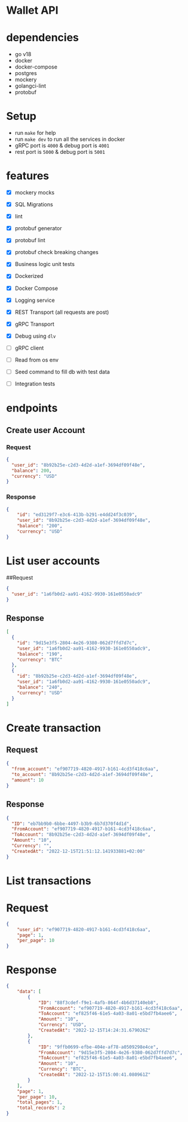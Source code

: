 # Wallet API

# dependencies
* go v18
* docker
* docker-compose
* postgres
* mockery
* golangci-lint
* protobuf

# Setup
* run `make` for help
* run `make dev` to run all the services in docker
* gRPC port is `4000` & debug port is `4001`
* rest port is `5000` & debug port is `5001`

# features
* [x] mockery mocks
* [x] SQL Migrations
* [x] lint
* [x] protobuf generator
* [x] protobuf lint
* [x] protobuf check breaking changes
* [x] Business logic unit tests
* [x] Dockerized
* [x] Docker Compose
* [x] Logging service
* [x] REST Transport (all requests are post)
* [x] gRPC Transport
* [x] Debug using `dlv`
* [ ] gRPC client
* [ ] Read from os env
* [ ] Seed command to fill db with test data
* [ ] Integration tests


# endpoints
## Create user Account
### Request
```json
{
  "user_id": "8b92b25e-c2d3-4d2d-a1ef-3694df09f48e",
  "balance": 200,
  "currency": "USD"
}
```
### Response
```json
{
    "id": "ed3129f7-e3c6-413b-b291-e4dd24f3c039",
    "user_id": "8b92b25e-c2d3-4d2d-a1ef-3694df09f48e",
    "balance": "200",
    "currency": "USD"
}
```
# List user accounts
##Request
```json
{
  "user_id": "1a6fb0d2-aa91-4162-9930-161e0550adc9"
}
```
## Response
```json
[
  {
    "id": "9d15e3f5-2804-4e26-9380-062d7ffd7d7c",
    "user_id": "1a6fb0d2-aa91-4162-9930-161e0550adc9",
    "balance": "190",
    "currency": "BTC"
  },
  {
    "id": "8b92b25e-c2d3-4d2d-a1ef-3694df09f48e",
    "user_id": "1a6fb0d2-aa91-4162-9930-161e0550adc9",
    "balance": "240",
    "currency": "USD"
  }
]
```
# Create transaction
## Request
```json
{
  "from_account": "ef907719-4820-4917-b161-4cd3f418c6aa",
  "to_account": "8b92b25e-c2d3-4d2d-a1ef-3694df09f48e",
  "amount": 10
}
```
## Response
```json
{
  "ID": "eb7bb9b0-6bbe-4497-b3b9-6b7d370f4d1d",
  "FromAccount": "ef907719-4820-4917-b161-4cd3f418c6aa",
  "ToAccount": "8b92b25e-c2d3-4d2d-a1ef-3694df09f48e",
  "Amount": "10",
  "Currency": "",
  "CreatedAt": "2022-12-15T21:51:12.141933881+02:00"
}
```

# List transactions
# Request
```json
{
    "user_id": "ef907719-4820-4917-b161-4cd3f418c6aa",
    "page": 1,
    "per_page": 10
}
```
# Response
```json
{
    "data": [
        {
            "ID": "88f3cdef-f9e1-4afb-864f-4b6d37140eb8",
            "FromAccount": "ef907719-4820-4917-b161-4cd3f418c6aa",
            "ToAccount": "ef825f46-61e5-4a03-8a01-e5bd7fb4aee6",
            "Amount": "10",
            "Currency": "USD",
            "CreatedAt": "2022-12-15T14:24:31.679026Z"
        },
        {
            "ID": "9ffb0699-efbe-404e-af78-a0509298e4ce",
            "FromAccount": "9d15e3f5-2804-4e26-9380-062d7ffd7d7c",
            "ToAccount": "ef825f46-61e5-4a03-8a01-e5bd7fb4aee6",
            "Amount": "10",
            "Currency": "BTC",
            "CreatedAt": "2022-12-15T15:00:41.080961Z"
        }
    ],
    "page": 1,
    "per_page": 10,
    "total_pages": 1,
    "total_records": 2
}
```
